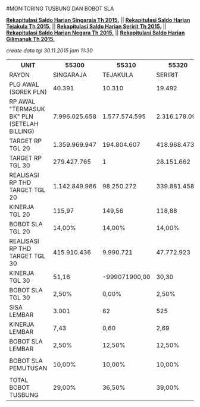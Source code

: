 #MONITORING TUSBUNG DAN BOBOT SLA

**[Rekapitulasi Saldo Harian Singaraja Th 2015.](https://github.com/suriawan/Area-Bali-Utara/blob/master/SaldoHarian-Singaraja-2015.md)** ||
**[Rekapitulasi Saldo Harian Tejakula Th 2015.](https://github.com/suriawan/Area-Bali-Utara/blob/master/SaldoHarian-Tejakula-2015.md)** ||
**[Rekapitulasi Saldo Harian Seririt Th 2015.](https://github.com/suriawan/Area-Bali-Utara/blob/master/SaldoHarian-Seririt-2015.md)** ||
**[Rekapitulasi Saldo Harian Negara Th 2015.](https://github.com/suriawan/Area-Bali-Utara/blob/master/SaldoHarian-Negara-2015.md)** ||
**[Rekapitulasi Saldo Harian Gilimanuk Th 2015.](https://github.com/suriawan/Area-Bali-Utara/blob/master/SaldoHarian-Gilimanuk-2015.md)**


_create data tgl 30.11.2015 jam 11:30_

<table><tbody><tr><th>UNIT</th><th>55300</th><th>55310</th><th>55320</th><th>55330</th><th>55340</th><th>5503</th></tr><tr><td>RAYON</td><td>SINGARAJA</td><td>TEJAKULA</td><td>SERIRIT</td><td>NEGARA</td><td>GILIMANUK</td><td>AREA BARA</td></tr><tr><td>PLG AWAL (SOREK PLN)</td><td> 40.391 </td><td> 10.310 </td><td> 19.492 </td><td> 26.775 </td><td> 12.595 </td><td> 109.413 </td></tr><tr><td>RP AWAL "TERMASUK BK" PLN (SETELAH BILLING)</td><td> 7.996.025.658 </td><td> 1.577.574.595 </td><td> 2.316.178.092 </td><td> 5.166.206.541 </td><td> 4.670.189.563 </td><td> 11.889.778.345 </td></tr><tr><td>TARGET RP TGL 20</td><td> 1.359.969.947 </td><td> 194.804.607 </td><td> 418.968.473 </td><td> 619.179.962 </td><td> 593.747.963 </td><td> 3.186.670.952 </td></tr><tr><td>TARGET RP TGL 30</td><td> 279.427.765 </td><td> 1 </td><td> 28.151.662 </td><td> 56.407.230 </td><td> 138.871.963 </td><td> 502.858.621 </td></tr><tr><td>REALISASI RP THD TARGET TGL 20</td><td> 1.142.849.986 </td><td> 98.250.272 </td><td> 339.881.458 </td><td> 472.096.521 </td><td> 629.629.372 </td><td> 2.682.707.609 </td></tr><tr><td>KINERJA TGL 20</td><td>115,97</td><td>149,56</td><td>118,88</td><td>123,75</td><td>93,96</td><td>115,81</td></tr><tr><td>BOBOT SLA TGL 20</td><td>14,00%</td><td>14,00%</td><td>14,00%</td><td>14,00%</td><td>12,50%</td><td>14,00%</td></tr><tr><td>REALISASI RP THD TARGET TGL 30</td><td> 415.910.436 </td><td> 9.990.721 </td><td> 47.772.923 </td><td> 63.787.027 </td><td> 266.573.202 </td><td> - </td></tr><tr><td>KINERJA TGL 30</td><td>51,16</td><td>-999071900,00</td><td>30,30</td><td>86,92</td><td>8,04</td><td>200,00</td></tr><tr><td>BOBOT SLA TGL 30</td><td>2,50%</td><td>0,00%</td><td>2,50%</td><td>5,00%</td><td>0,00%</td><td>13,50%</td></tr><tr><td>SISA LEMBAR</td><td> 3.001 </td><td> 62 </td><td> 525 </td><td> 574 </td><td> 832 </td><td> 4.994 </td></tr><tr><td>KINERJA LEMBAR</td><td>7,43</td><td>0,60</td><td>2,69</td><td>2,14</td><td>6,61</td><td>4,56</td></tr><tr><td>BOBOT SLA LEMBAR</td><td>2,50%</td><td>12,50%</td><td>12,50%</td><td>12,50%</td><td>2,50%</td><td>7,50%</td></tr><tr><td> </td><td> </td><td> </td><td> </td><td> </td><td> </td><td> </td></tr><tr><td>BOBOT SLA PEMUTUSAN</td><td>10,00%</td><td>10,00%</td><td>10,00%</td><td>10,00%</td><td>10,00%</td><td>10,00%</td></tr><tr><td> </td><td> </td><td> </td><td> </td><td> </td><td> </td><td> </td></tr><tr><td>TOTAL BOBOT TUSBUNG</td><td>29,00%</td><td>36,50%</td><td>39,00%</td><td>41,50%</td><td>25,00%</td><td>45,00%</td></tr></tbody></table>
